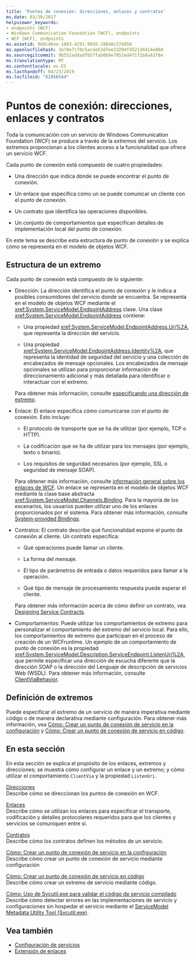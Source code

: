 ```yaml
---
title: 'Puntos de conexión: direcciones, enlaces y contratos'
ms.date: 03/30/2017
helpviewer_keywords:
- endpoints [WCF]
- Windows Communication Foundation [WCF], endpoints
- WCF [WCF], endpoints
ms.assetid: 9ddc46ee-1883-4291-9926-28848c57e858
ms.openlocfilehash: 3e78e7cf0c5acde53d7ee23294fd52134414e860
ms.sourcegitcommit: 9b552addadfb57fab0b9e7852ed4f1f1b8a42f8e
ms.translationtype: MT
ms.contentlocale: es-ES
ms.lasthandoff: 04/23/2019
ms.locfileid: "61856544"
---
```

# <a name="endpoints-addresses-bindings-and-contracts"></a>Puntos de conexión: direcciones, enlaces y contratos
Toda la comunicación con un servicio de Windows Communication Foundation (WCF) se produce a través de la *extremos* del servicio. Los extremos proporcionan a los clientes acceso a la funcionalidad que ofrece un servicio WCF.  
  
 Cada punto de conexión está compuesto de cuatro propiedades:  
  
-   Una dirección que indica dónde se puede encontrar el punto de conexión.  
  
-   Un enlace que especifica cómo un se puede comunicar un cliente con el punto de conexión.  
  
-   Un contrato que identifica las operaciones disponibles.  
  
-   Un conjunto de comportamientos que especifican detalles de implementación local del punto de conexión.  
  
 En este tema se describe esta estructura de punto de conexión y se explica cómo se representa en el modelo de objetos WCF.  
  
## <a name="the-structure-of-an-endpoint"></a>Estructura de un extremo  
 Cada punto de conexión está compuesto de lo siguiente:  
  
-   Dirección: La dirección identifica el punto de conexión y le indica a posibles consumidores del servicio donde se encuentra. Se representa en el modelo de objetos WCF mediante el <xref:System.ServiceModel.EndpointAddress> clase. Una clase <xref:System.ServiceModel.EndpointAddress> contiene:  
  
    -   Una propiedad <xref:System.ServiceModel.EndpointAddress.Uri%2A>, que representa la dirección del servicio.  
  
    -   Una propiedad <xref:System.ServiceModel.EndpointAddress.Identity%2A>, que representa la identidad de seguridad del servicio y una colección de encabezados de mensaje opcionales. Los encabezados de mensaje opcionales se utilizan para proporcionar información de direccionamiento adicional y más detallada para identificar o interactuar con el extremo.  
  
     Para obtener más información, consulte [especificando una dirección de extremo](../../../../docs/framework/wcf/specifying-an-endpoint-address.md).  
  
-   Enlace: El enlace especifica cómo comunicarse con el punto de conexión. Esto incluye:  
  
    -   El protocolo de transporte que se ha de utilizar (por ejemplo, TCP o HTTP).  
  
    -   La codificación que se ha de utilizar para los mensajes (por ejemplo, texto o binario).  
  
    -   Los requisitos de seguridad necesarios (por ejemplo, SSL o seguridad de mensaje SOAP).  
  
     Para obtener más información, consulte [información general sobre los enlaces de WCF](../../../../docs/framework/wcf/bindings-overview.md). Un enlace se representa en el modelo de objetos WCF mediante la clase base abstracta <xref:System.ServiceModel.Channels.Binding>. Para la mayoría de los escenarios, los usuarios pueden utilizar uno de los enlaces proporcionados por el sistema. Para obtener más información, consulte [System-provided Bindings](../../../../docs/framework/wcf/system-provided-bindings.md).  
  
-   Contratos: El contrato describe qué funcionalidad expone el punto de conexión al cliente. Un contrato especifica:  
  
    -   Qué operaciones puede llamar un cliente.  
  
    -   La forma del mensaje.  
  
    -   El tipo de parámetros de entrada o datos requeridos para llamar a la operación.  
  
    -   Qué tipo de mensaje de procesamiento respuesta puede esperar el cliente.  
  
     Para obtener más información acerca de cómo definir un contrato, vea [Designing Service Contracts](../../../../docs/framework/wcf/designing-service-contracts.md).  
  
-   Comportamientos: Puede utilizar los comportamientos de extremo para personalizar el comportamiento del extremo del servicio local. Para ello, los comportamientos de extremo que participan en el proceso de creación de un WCFruntime. Un ejemplo de un comportamiento de punto de conexión es la propiedad <xref:System.ServiceModel.Description.ServiceEndpoint.ListenUri%2A>, que permite especificar una dirección de escucha diferente que la dirección SOAP o la dirección del Lenguaje de descripción de servicios Web (WSDL). Para obtener más información, consulte [ClientViaBehavior](../../../../docs/framework/wcf/diagnostics/wmi/clientviabehavior.md).  
  
## <a name="defining-endpoints"></a>Definición de extremos  
 Puede especificar el extremo de un servicio de manera imperativa mediante código o de manera declarativa mediante configuración. Para obtener más información, vea [Cómo: Crear un punto de conexión de servicio en la configuración](../../../../docs/framework/wcf/feature-details/how-to-create-a-service-endpoint-in-configuration.md) y [Cómo: Crear un punto de conexión de servicio en código](../../../../docs/framework/wcf/feature-details/how-to-create-a-service-endpoint-in-code.md).  
  
## <a name="in-this-section"></a>En esta sección  
 En esta sección se explica el propósito de los enlaces, extremos y direcciones; se muestra cómo configurar un enlace y un extremo; y cómo utilizar el comportamiento `ClientVia` y la propiedad `ListenUri`.  
  
 [Direcciones](../../../../docs/framework/wcf/feature-details/endpoint-addresses.md)  
 Describe cómo se direccionan los puntos de conexión en WCF.  
  
 [Enlaces](../../../../docs/framework/wcf/feature-details/bindings.md)  
 Describe cómo se utilizan los enlaces para especificar el transporte, codificación y detalles protocolares requeridos para que los clientes y servicios se comuniquen entre sí.  
  
 [Contratos](../../../../docs/framework/wcf/feature-details/contracts.md)  
 Describe cómo los contratos definen los métodos de un servicio.  
  
 [Cómo: Crear un punto de conexión de servicio en la configuración](../../../../docs/framework/wcf/feature-details/how-to-create-a-service-endpoint-in-configuration.md)  
 Describe cómo crear un punto de conexión de servicio mediante configuración  
  
 [Cómo: Crear un punto de conexión de servicio en código](../../../../docs/framework/wcf/feature-details/how-to-create-a-service-endpoint-in-code.md)  
 Describe cómo crear un extremo de servicio mediante código.  
  
 [Cómo: Uso de Svcutil.exe para validar el código de servicio compilado](../../../../docs/framework/wcf/feature-details/how-to-use-svcutil-exe-to-validate-compiled-service-code.md)  
 Describe cómo detectar errores en las implementaciones de servicio y configuraciones sin hospedar el servicio mediante el [ServiceModel Metadata Utility Tool (Svcutil.exe)](../../../../docs/framework/wcf/servicemodel-metadata-utility-tool-svcutil-exe.md).  
  
## <a name="see-also"></a>Vea también

- [Configuración de servicios](../../../../docs/framework/wcf/configuring-services.md)
- [Extensión de enlaces](../../../../docs/framework/wcf/extending/extending-bindings.md)
